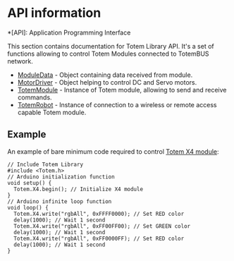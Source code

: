 # API information

*[API]: Application Programming Interface

This section contains documentation for Totem Library API. It's a set of functions allowing to control Totem Modules connected to TotemBUS network.  

- [ModuleData](/API/ModuleData) - Object containing data received from module.  
- [MotorDriver](/API/MotorDriver) - Object helping to control DC and Servo motors.  
- [TotemModule](/API/TotemModule) - Instance of Totem module, allowing to send and receive commands.  
- [TotemRobot](/API/TotemRobot) - Instance of connection to a wireless or remote access capable Totem module.  

## Example

An example of bare minimum code required to control [Totem X4 module](/modules/04):

```arduino
// Include Totem Library
#include <Totem.h>
// Arduino initialization function
void setup() {
  Totem.X4.begin(); // Initialize X4 module
}
// Arduino infinite loop function
void loop() {
  Totem.X4.write("rgbAll", 0xFFFF0000); // Set RED color
  delay(1000); // Wait 1 second
  Totem.X4.write("rgbAll", 0xFF00FF00); // Set GREEN color
  delay(1000); // Wait 1 second
  Totem.X4.write("rgbAll", 0xFF0000FF); // Set RED color
  delay(1000); // Wait 1 second
}
```

